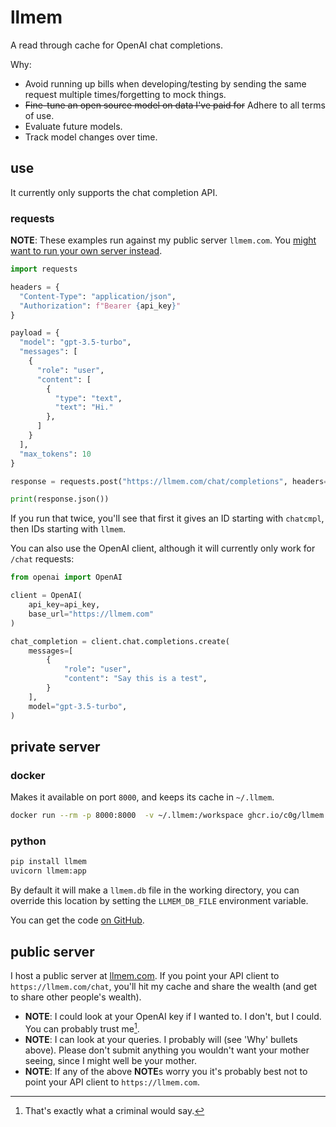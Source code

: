# llmem

A read through cache for OpenAI chat completions.

Why:

* Avoid running up bills when developing/testing by sending the same request multiple times/forgetting to mock things.
* ~~Fine-tune an open source model on data I've paid for~~ Adhere to all terms of use.
* Evaluate future models.
* Track model changes over time.

## use

It currently only supports the chat completion API. 

### requests

**NOTE**: These examples run against my public server `llmem.com`. You [might want to run your own server instead](#public-server).

```python
import requests

headers = {
  "Content-Type": "application/json",
  "Authorization": f"Bearer {api_key}"
}

payload = {
  "model": "gpt-3.5-turbo",
  "messages": [
    {
      "role": "user",
      "content": [
        {
          "type": "text",
          "text": "Hi."
        },
      ]
    }
  ],
  "max_tokens": 10
}

response = requests.post("https://llmem.com/chat/completions", headers=headers, json=payload)

print(response.json())
```

If you run that twice, you'll see that first it gives an ID starting with `chatcmpl`, then IDs starting with `llmem`.

You can also use the OpenAI client, although it will currently only work for `/chat` requests:

```python
from openai import OpenAI

client = OpenAI(
    api_key=api_key,
    base_url="https://llmem.com"
)

chat_completion = client.chat.completions.create(
    messages=[
        {
            "role": "user",
            "content": "Say this is a test",
        }
    ],
    model="gpt-3.5-turbo",
)
```

## private server

### docker

Makes it available on port `8000`, and keeps its cache in `~/.llmem`.

```bash
docker run --rm -p 8000:8000  -v ~/.llmem:/workspace ghcr.io/c0g/llmem:latest
```

### python

```bash
pip install llmem
uvicorn llmem:app
```

By default it will make a `llmem.db` file in the working directory, you can override this location by setting the `LLMEM_DB_FILE` environment variable.

You can get the code [on GitHub](https://github.com/c0g/llmem).

## public server

I host a public server at [llmem.com](https://llmem.com). If you point your API client to `https://llmem.com/chat`, you'll hit my cache and share the wealth (and get to share other people's wealth).

* **NOTE**: I could look at your OpenAI key if I wanted to. I don't, but I could. You can probably trust me[^criminal].
* **NOTE**: I can look at your queries. I probably will (see 'Why' bullets above). Please don't submit anything you wouldn't want your mother seeing, since I might well be your mother.
* **NOTE**: If any of the above **NOTE**s worry you it's probably best not to point your API client to `https://llmem.com`.

[^criminal]: That's exactly what a criminal would say.
